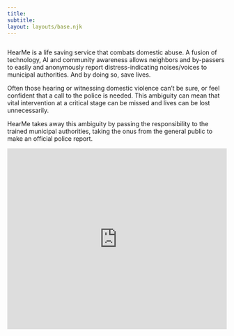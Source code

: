 ```yaml
---
title:
subtitle:
layout: layouts/base.njk
---
```


<img class="image-offset" src="/images/hearme-logo-white-left@2x.png" alt="">

HearMe is a life saving service that combats domestic abuse. A fusion of technology, AI and community awareness allows neighbors and by-passers to easily and anonymously report distress-indicating noises/voices to municipal authorities. And by doing so, save lives.

Often those hearing or witnessing domestic violence can’t be sure, or feel confident that a call to the police is needed. This ambiguity can mean that vital intervention at a critical stage can be missed and lives can be lost unnecessarily.

HearMe takes away this ambiguity by passing the responsibility to the trained municipal authorities, taking the onus from the general public to make an official police report.

<iframe width="100%" height="415" src="https://www.youtube.com/embed/diwGOBP4DjM" frameborder="0" allow="accelerometer; autoplay; encrypted-media; gyroscope; picture-in-picture" allowfullscreen></iframe>

<!-- ## This site is a starting point
## Post pages

The pages found in in the posts

<ul class="listing">
{%- for page in collections.post -%}
  <li>
    <a href="{{ page.url }}">{{ page.data.title }}</a> -
    <time datetime="{{ page.date }}">{{ page.date | dateDisplay("LLLL d, y") }}</time>
  </li>
{%- endfor -%}
</ul>

## Links from an external data source

These links were sourced from [hawksworx.com](https://www.hawksworx.com/feed.json) at build time.

<ul class="listing">
{%- for item in hawksworx.entries.slice(0,5) -%}
  <li>
    <a href="{{ item.link }}">{{ item.title }}</a>
  </li>
{%- endfor -%}
</ul>

-->




